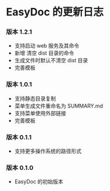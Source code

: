 # EasyDoc 的更新日志

### 版本 1.2.1

- 支持启动 web 服务及其命令
- 新增 清空 dist 目录的命令
- 生成文件时默认不清空 dist 目录
- 完善模板

### 版本 1.0.1

- 支持静态目录复制
- 菜单生成文件重命名为 SUMMARY.md
- 支持菜单使用外部链接
- 完善模板

### 版本 0.1.1

- 支持更多操作系统的路径形式

### 版本 0.1.0

- EasyDoc 的初始版本
